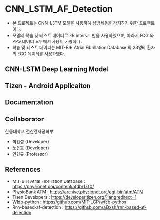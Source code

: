 # CNN_LSTM_AF_Detection
* 본 프로젝트는 CNN-LSTM 모델을 사용하여 심방세동을 감지하기 위한 프로젝트이다.
* 모델의 학습 및 테스트 데이터로 RR interval 만을 사용하였으며, 따라서 ECG 와 PPG 데이터 모두에서 사용이 가능하다.
* 학습 및 테스트 데이터는 MIT-BIH Atrial Fibrillation Database 의 23명의 환자의 ECG 데이터를 사용하였다.

## CNN-LSTM Deep Learning Model


## Tizen - Android Applicaiton


## Documentation

## Collaborator
한동대학교 전산전자공학부
* 박천성 (Developer)
* 노은호 (Developer)
* 안민규 (Professor)

## References
* MIT-BIH Atrial Fibrillation Database : https://physionet.org/content/afdb/1.0.0/
* PhysioBank ATM : https://archive.physionet.org/cgi-bin/atm/ATM
* Tizen Developers : https://developer.tizen.org/?langredirect=1
* Wfdb-python : https://github.com/MIT-LCP/wfdb-python
* Rnn-based-af-detection : https://github.com/al3xsh/rnn-based-af-detection
